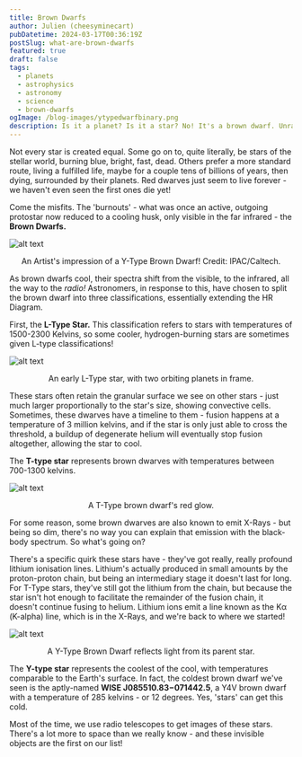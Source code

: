 ```yaml
---
title: Brown Dwarfs
author: Julien (cheesyminecart)
pubDatetime: 2024-03-17T00:36:19Z
postSlug: what-are-brown-dwarfs
featured: true
draft: false
tags:
  - planets
  - astrophysics
  - astronomy
  - science
  - brown-dwarfs
ogImage: /blog-images/ytypedwarfbinary.png
description: Is it a planet? Is it a star? No! It's a brown dwarf. Unravel their secrets by peeling back the layers of their dense clouds, brace yourselves against the searing heat of an L-Type dwarf, and journey through the wild world of brown dwarfs - one that'll leave you starry-eyed.
---
```


Not every star is created equal. Some go on to, quite literally, be stars of the stellar world, burning blue, bright, fast, dead. Others prefer a more standard route, living a fulfilled life, maybe for a couple tens of billions of years, then dying, surrounded by their planets. Red dwarves just seem to live forever - we haven't even seen the first ones die yet!

Come the misfits. The 'burnouts' - what was once an active, outgoing protostar now reduced to a cooling husk, only visible in the far infrared - the **Brown Dwarfs.**

![alt text](/blog-images/ytypedwarf.png)

<figcaption style="text-align:center">An Artist's impression of a Y-Type Brown Dwarf! Credit: IPAC/Caltech.</figcaption>

As brown dwarfs cool, their spectra shift from the visible, to the infrared, all the way to the _radio!_ Astronomers, in response to this, have chosen to split the brown dwarf into three classifications, essentially extending the HR Diagram.

First, the **L-Type Star.** This classification refers to stars with temperatures of 1500-2300 Kelvins, so some cooler, hydrogen-burning stars are sometimes given L-type classifications!

![alt text](/blog-images/ltypedwarf.png)

<figcaption style="text-align:center">An early L-Type star, with two orbiting planets in frame.</figcaption>

These stars often retain the granular surface we see on other stars - just much larger proportionally to the star's size, showing convective cells. Sometimes, these dwarves have a timeline to them - fusion happens at a temperature of 3 million kelvins, and if the star is only just able to cross the threshold, a buildup of degenerate helium will eventually stop fusion altogether, allowing the star to cool.

The **T-type star** represents brown dwarves with temperatures between 700-1300 kelvins.

![alt text](/blog-images/ttypedwarf.png)

<figcaption style="text-align:center">A T-Type brown dwarf's red glow.</figcaption>

For some reason, some brown dwarves are also known to emit X-Rays - but being so dim, there's no way you can explain that emission with the black-body spectrum. So what's going on?

There's a specific quirk these stars have - they've got really, really profound lithium ionisation lines. Lithium's actually produced in small amounts by the proton-proton chain, but being an intermediary stage it doesn't last for long. For T-Type stars, they've still got the lithium from the chain, but because the star isn't hot enough to facilitate the remainder of the fusion chain, it doesn't continue fusing to helium. Lithium ions emit a line known as the Kα (K-alpha) line, which is in the X-Rays, and we're back to where we started!

![alt text](/blog-images/ytypedwarfbinary.png)

<figcaption style="text-align:center">A Y-Type Brown Dwarf reflects light from its parent star.</figcaption>

The **Y-type star** represents the coolest of the cool, with temperatures comparable to the Earth's surface. In fact, the coldest brown dwarf we've seen is the aptly-named **WISE J085510.83−071442.5**, a Y4V brown dwarf with a temperature of 285 kelvins - or 12 degrees. Yes, 'stars' can get this cold.

Most of the time, we use radio telescopes to get images of these stars. There's a lot more to space than we really know - and these invisible objects are the first on our list!
